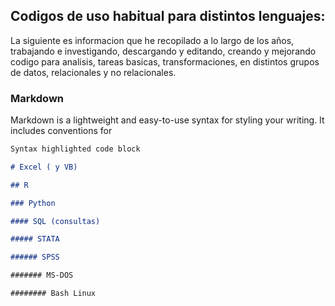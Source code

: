 ## Codigos de uso habitual para distintos lenguajes:

La siguiente es informacion que he recopilado a lo largo de los años, trabajando e investigando, descargando y editando, creando y mejorando codigo para analisis, tareas basicas, transformaciones, en distintos grupos de datos, relacionales y no relacionales.



### Markdown

Markdown is a lightweight and easy-to-use syntax for styling your writing. It includes conventions for

```markdown
Syntax highlighted code block

# Excel ( y VB)

## R

### Python

#### SQL (consultas)

##### STATA

###### SPSS

####### MS-DOS

######## Bash Linux
